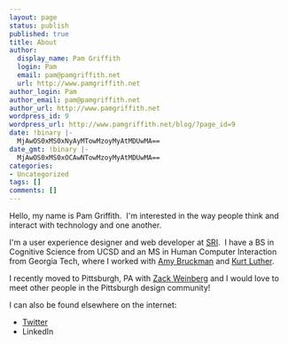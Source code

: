 ```yaml
---
layout: page
status: publish
published: true
title: About
author:
  display_name: Pam Griffith
  login: Pam
  email: pam@pamgriffith.net
  url: http://www.pamgriffith.net
author_login: Pam
author_email: pam@pamgriffith.net
author_url: http://www.pamgriffith.net
wordpress_id: 9
wordpress_url: http://www.pamgriffith.net/blog/?page_id=9
date: !binary |-
  MjAwOS0xMS0xNyAyMTowMzoyMyAtMDUwMA==
date_gmt: !binary |-
  MjAwOS0xMS0xOCAwNTowMzoyMyAtMDUwMA==
categories:
- Uncategorized
tags: []
comments: []
---
```

<p>Hello, my name is Pam Griffith.  I'm interested in the way people think and interact with technology and one another.</p>
<p>I'm a user experience designer and web developer at <a href="http://sri.com/">SRI</a>.  I have a BS in Cognitive Science from UCSD and an MS in Human Computer Interaction from Georgia Tech, where I worked with <a href="http://www.cc.gatech.edu/~asb/">Amy Bruckman</a> and <a href="http://www.cc.gatech.edu/~luther/">Kurt Luther</a>.</p>
<p>I recently moved to Pittsburgh, PA with <a href="http://www.owlfolio.org/">Zack Weinberg</a> and I would love to meet other people in the Pittsburgh design community!</p>
<p>I can also be found elsewhere on the internet:</p>
<ul>
<li><a href="http://twitter.com/haloedrain/">Twitter</a></li>
<li>LinkedIn</li>
</ul>
